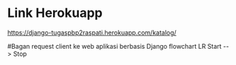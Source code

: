 # Link Herokuapp
https://django-tugaspbp2raspati.herokuapp.com/katalog/

#Bagan request client ke web aplikasi berbasis Django
flowchart LR
    Start --> Stop
